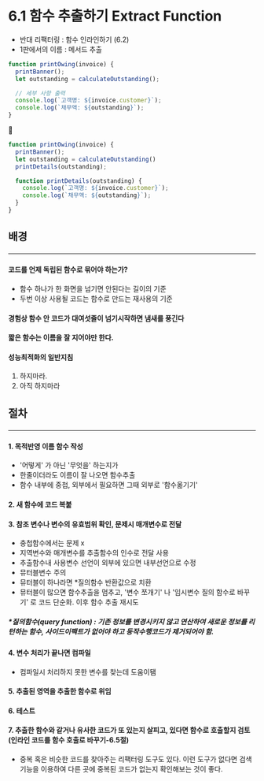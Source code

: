# 6.1 함수 추출하기 Extract Function

- 반대 리팩터링 : 함수 인라인하기 (6.2)
- 1판에서의 이름 : 메서드 추출
```js
function printOwing(invoice) {
  printBanner();
  let outstanding = calculateOutstanding();

  // 세부 사항 출력
  console.log(`고객명: ${invoice.customer}`);
  console.log(`채무액: ${outstanding}`);
}
```
🔻
```js
function printOwing(invoice) {
  printBanner();
  let outstanding = calculateOutstanding()
  printDetails(outstanding);

  function printDetails(outstanding) {
    console.log(`고객명: ${invoice.customer}`);
    console.log(`채무액: ${outstanding}`);
  }
}
```

## 배경 <hr>
#### 코드를 언제 독립된 함수로 묶어야 하는가?
- 함수 하나가 한 화면을 넘기면 안된다는 길이의 기준
- 두번 이상 사용될 코드는 함수로 만드는 재사용의 기준
#### 경험상 함수 안 코드가 대여섯줄이 넘기시작하면 냄새를 풍긴다
#### 짧은 함수는 이름을 잘 지어야만 한다.
#### 성능최적화의 일반지침
1. 하지마라. 
2. 아직 하지마라

## 절차 <hr>
#### 1. 목적반영 이름 함수 작성
- '어떻게' 가 아닌 '무엇을' 하는지가
- 한줄이더라도 이름이 잘 나오면 함수추출
- 함수 내부에 중첩, 외부에서 필요하면 그때 외부로 '함수옮기기'

#### 2. 새 함수에 코드 복붙
   
#### 3. 참조 변수나 변수의 유효범위 확인, 문제시 매개변수로 전달
- 충첩함수에서는 문제 x
- 지역변수와 매개변수를 추출함수의 인수로 전달 사용
- 추출함수내 사용변수 선언이 외부에 있으면 내부선언으로 수정
- 뮤터블변수 주의
- 뮤터블이 하나라면 *질의함수 반환값으로 치환
- 뮤터블이 많으면 함수추출을 멈추고, '변수 쪼개기' 나 '임시변수 질의 함수로 바꾸기' 로 코드 단순화. 이후 함수 추출 재시도

##### *질의함수(query function) : 기존 정보를 변경시키지 않고 연산하여 새로운 정보를 리턴하는 함수, 사이드이팩트가 없어야 하고 동작수행코드가 제거되어야 함.

#### 4. 변수 처리가 끝나면 컴파일
- 컴파일시 처리하지 못한 변수를 찾는데 도움이됌

#### 5. 추출된 영역을 추출한 함수로 위임

#### 6. 테스트

#### 7. 추출한 함수와 같거나 유사한 코드가 또 있는지 살피고, 있다면 함수로 호출할지 검토(인라인 코드를 함수 호출로 바꾸기-6.5절)
- 중복 혹은 비슷한 코드를 찾아주는 리팩터링 도구도 있다. 이런 도구가 없다면 검색 기능을 이용하여 다른 곳에 중복된 코드가 없는지 확인해보는 것이 좋다.
